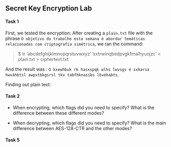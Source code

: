 ## Secret Key Encryption Lab

#### Task 1

First, we tested the encryption:
After creating a ```plain.txt``` file with the phrase ```O objetivo do trabalho esta semana é abordar temáticas relacionadas com criptografia simétrica```, we ran the command:

> $ tr ’abcdefghijklmnopqrstuvwxyz’ ’sxtrwinqbedpvgkfmalhyuojzc’ < plain.txt > ciphertext.txt

And the result was : ```O kxewhbuk rk hasxspqk wlhs lwvsgs é sxkarsa hwváhbtsl awpstbkgsrsl tkv tabfhknasibs lbvéhabts```.



Finding out plain text:


#### Task 2

- When encrypting, which flags did you need to specify? What is the difference between these different modes?

- When decrypting, which flags did you need to specify? What is the main difference between AES-128-CTR and the other modes?

#### Task 5